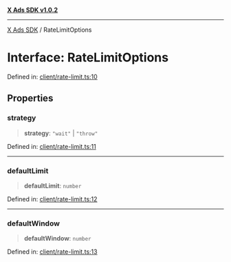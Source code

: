 [**X Ads SDK v1.0.2**](../README.md)

***

[X Ads SDK](../globals.md) / RateLimitOptions

# Interface: RateLimitOptions

Defined in: [client/rate-limit.ts:10](https://github.com/kage1020/x-ads-sdk/blob/main/src/client/rate-limit.ts#L10)

## Properties

### strategy

> **strategy**: `"wait"` \| `"throw"`

Defined in: [client/rate-limit.ts:11](https://github.com/kage1020/x-ads-sdk/blob/main/src/client/rate-limit.ts#L11)

***

### defaultLimit

> **defaultLimit**: `number`

Defined in: [client/rate-limit.ts:12](https://github.com/kage1020/x-ads-sdk/blob/main/src/client/rate-limit.ts#L12)

***

### defaultWindow

> **defaultWindow**: `number`

Defined in: [client/rate-limit.ts:13](https://github.com/kage1020/x-ads-sdk/blob/main/src/client/rate-limit.ts#L13)
